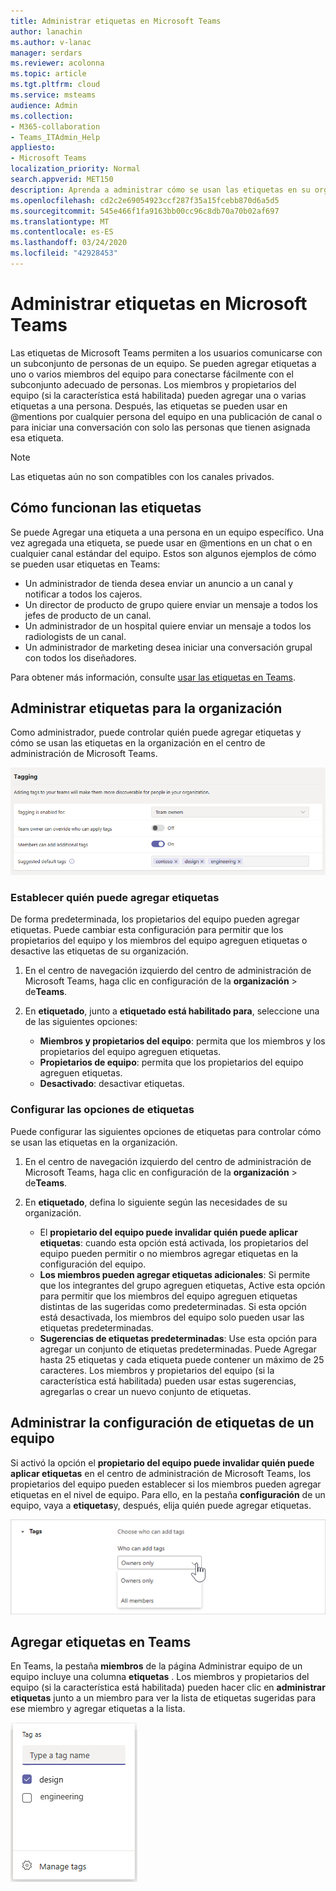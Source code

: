 ```yaml
---
title: Administrar etiquetas en Microsoft Teams
author: lanachin
ms.author: v-lanac
manager: serdars
ms.reviewer: acolonna
ms.topic: article
ms.tgt.pltfrm: cloud
ms.service: msteams
audience: Admin
ms.collection:
- M365-collaboration
- Teams_ITAdmin_Help
appliesto:
- Microsoft Teams
localization_priority: Normal
search.appverid: MET150
description: Aprenda a administrar cómo se usan las etiquetas en su organización en Microsoft Teams.
ms.openlocfilehash: cd2c2e69054923ccf287f35a15fcebb870d6a5d5
ms.sourcegitcommit: 545e466f1fa9163bb00cc96c8db70a70b02af697
ms.translationtype: MT
ms.contentlocale: es-ES
ms.lasthandoff: 03/24/2020
ms.locfileid: "42928453"
---
```

# <a name="manage-tags-in-microsoft-teams"></a>Administrar etiquetas en Microsoft Teams

Las etiquetas de Microsoft Teams permiten a los usuarios comunicarse con un subconjunto de personas de un equipo. Se pueden agregar etiquetas a uno o varios miembros del equipo para conectarse fácilmente con el subconjunto adecuado de personas. Los miembros y propietarios del equipo (si la característica está habilitada) pueden agregar una o varias etiquetas a una persona. Después, las etiquetas se pueden usar en @mentions por cualquier persona del equipo en una publicación de canal o para iniciar una conversación con solo las personas que tienen asignada esa etiqueta.

> [!NOTE]
> Las etiquetas aún no son compatibles con los canales privados.

## <a name="how-tags-work"></a>Cómo funcionan las etiquetas

Se puede Agregar una etiqueta a una persona en un equipo específico. Una vez agregada una etiqueta, se puede usar en @mentions en un chat o en cualquier canal estándar del equipo. Estos son algunos ejemplos de cómo se pueden usar etiquetas en Teams:

- Un administrador de tienda desea enviar un anuncio a un canal y notificar a todos los cajeros.
- Un director de producto de grupo quiere enviar un mensaje a todos los jefes de producto de un canal.
- Un administrador de un hospital quiere enviar un mensaje a todos los radiologists de un canal.
- Un administrador de marketing desea iniciar una conversación grupal con todos los diseñadores. 

Para obtener más información, consulte [usar las etiquetas en Teams](https://support.office.com/article/using-tags-in-teams-667bd56f-32b8-4118-9a0b-56807c96d91e).

## <a name="manage-tags-for-your-organization"></a>Administrar etiquetas para la organización

Como administrador, puede controlar quién puede agregar etiquetas y cómo se usan las etiquetas en la organización en el centro de administración de Microsoft Teams.

![Captura de pantalla de la configuración de etiquetado en el centro de administración de Microsoft Teams](media/manage-tags-admin-settings.png)

### <a name="set-who-can-add-tags"></a>Establecer quién puede agregar etiquetas

De forma predeterminada, los propietarios del equipo pueden agregar etiquetas. Puede cambiar esta configuración para permitir que los propietarios del equipo y los miembros del equipo agreguen etiquetas o desactive las etiquetas de su organización.

1. En el centro de navegación izquierdo del centro de administración de Microsoft Teams, haga clic en configuración de la **organización** > de**Teams**.
2. En **etiquetado**, junto a **etiquetado está habilitado para**, seleccione una de las siguientes opciones:

    - **Miembros y propietarios del equipo**: permita que los miembros y los propietarios del equipo agreguen etiquetas.
    - **Propietarios de equipo**: permita que los propietarios del equipo agreguen etiquetas.
    - **Desactivado**: desactivar etiquetas.

### <a name="configure-tags-settings"></a>Configurar las opciones de etiquetas

Puede configurar las siguientes opciones de etiquetas para controlar cómo se usan las etiquetas en la organización.

1. En el centro de navegación izquierdo del centro de administración de Microsoft Teams, haga clic en configuración de la **organización** > de**Teams**.
2. En **etiquetado**, defina lo siguiente según las necesidades de su organización.

    - El **propietario del equipo puede invalidar quién puede aplicar etiquetas**: cuando esta opción está activada, los propietarios del equipo pueden permitir o no miembros agregar etiquetas en la configuración del equipo.
    - **Los miembros pueden agregar etiquetas adicionales**: Si permite que los integrantes del grupo agreguen etiquetas, Active esta opción para permitir que los miembros del equipo agreguen etiquetas distintas de las sugeridas como predeterminadas. Si esta opción está desactivada, los miembros del equipo solo pueden usar las etiquetas predeterminadas.
    - **Sugerencias de etiquetas predeterminadas**: Use esta opción para agregar un conjunto de etiquetas predeterminadas. Puede Agregar hasta 25 etiquetas y cada etiqueta puede contener un máximo de 25 caracteres. Los miembros y propietarios del equipo (si la característica está habilitada) pueden usar estas sugerencias, agregarlas o crear un nuevo conjunto de etiquetas.

## <a name="manage-tags-settings-for-a-team"></a>Administrar la configuración de etiquetas de un equipo

Si activó la opción el **propietario del equipo puede invalidar quién puede aplicar etiquetas** en el centro de administración de Microsoft Teams, los propietarios del equipo pueden establecer si los miembros pueden agregar etiquetas en el nivel de equipo. Para ello, en la pestaña **configuración** de un equipo, vaya a **etiquetas**y, después, elija quién puede agregar etiquetas.

![Captura de pantalla de la configuración de etiquetas en el nivel de equipo](media/manage-tags-team-settings.png)

## <a name="add-tags-in-teams"></a>Agregar etiquetas en Teams

En Teams, la pestaña **miembros** de la página Administrar equipo de un equipo incluye una columna **etiquetas** . Los miembros y propietarios del equipo (si la característica está habilitada) pueden hacer clic en **administrar etiquetas** junto a un miembro para ver la lista de etiquetas sugeridas para ese miembro y agregar etiquetas a la lista.

![Captura de pantalla de cómo aplicar etiquetas en el cliente de Teams ](media/manage-tags-teams.png) 
